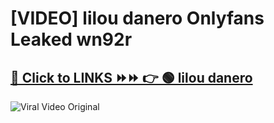 
 # [VIDEO] lilou danero Onlyfans Leaked wn92r

## <h2><a href="https://clipsfans.com/lilou_danero&ref=git">🔗 Click to LINKS ⏩⏩ 👉 🟢 lilou danero </a></h2>

<a href="https://clipsfans.com/lilou_danero&ref=git" rel="nofollow" data-target="animated-image.originalLink"><img src="https://i.ibb.co.com/xMMVF88/686577567.gif" alt="Viral Video Original" style="max-width: 100%; display: inline-block;" data-target="animated-image.originalImage"></a>

